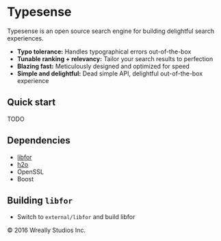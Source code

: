 # Typesense

Typesense is an open source search engine for building delightful search experiences.

- **Typo tolerance:** Handles typographical errors out-of-the-box
- **Tunable ranking + relevancy:** Tailor your search results to perfection
- **Blazing fast:** Meticulously designed and optimized for speed
- **Simple and delightful:** Dead simple API, delightful out-of-the-box experience

## Quick start

TODO

## Dependencies

* [libfor](https://github.com/cruppstahl/for/)
* [h2o](https://github.com/h2o/h2o)
* OpenSSL
* Boost

## Building `libfor`

* Switch to `external/libfor` and build libfor

&copy; 2016 Wreally Studios Inc.
